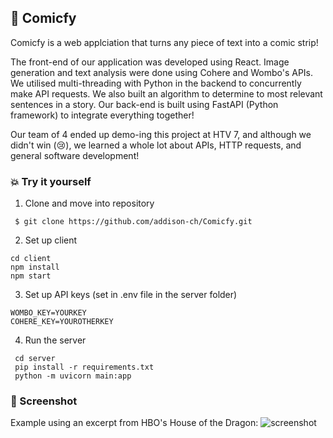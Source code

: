 ## 💭 Comicfy

Comicfy is a web applciation that turns any piece of text into a comic strip!

The front-end of our application was developed using React. Image generation and text analysis were done using Cohere and Wombo's APIs. We utilised multi-threading with Python in the backend to concurrently make API requests. We also built an algorithm to determine to most relevant sentences in a story. Our back-end is built using FastAPI (Python framework) to integrate everything together!

Our team of 4 ended up demo-ing this project at HTV 7, and although we didn't win (😢), we learned a whole lot about APIs, HTTP requests, and general software development!



### 💥 Try it yourself
1.  Clone and move into repository
```
 $ git clone https://github.com/addison-ch/Comicfy.git
 ```
2. Set up client

  ```
  cd client
  npm install
  npm start
  ```
3. Set up API keys (set in .env file in the server folder)
  ```
  WOMBO_KEY=YOURKEY
  COHERE_KEY=YOUROTHERKEY
  ```
4. Run the server
 
 ```
  cd server
  pip install -r requirements.txt
  python -m uvicorn main:app
  ```



### 💫 Screenshot
Example using an excerpt from HBO's House of the Dragon:
![screenshot](https://d112y698adiu2z.cloudfront.net/photos/production/software_photos/002/254/743/datas/gallery.jpg)
